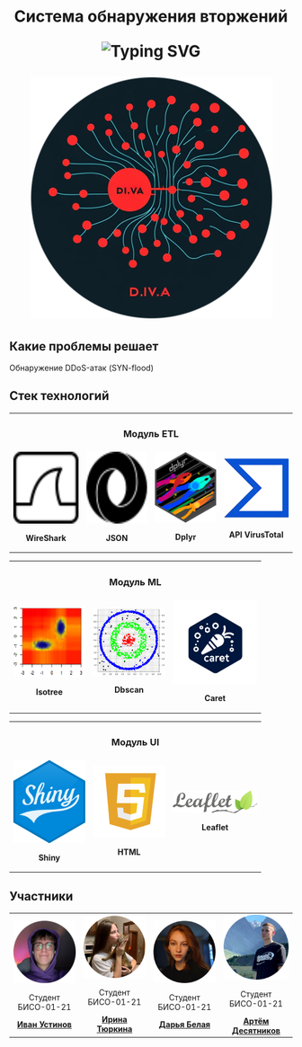 # <span><p align="center">Система обнаружения вторжений</p><p align="center">![Typing SVG](https://readme-typing-svg.demolab.com?font=Fira+Code&weight=600&pause=1200&color=3DC3C9&width=140&height=30&vCenter=true&size=32&lines=D.I.V.A)<p><p align="center"><img src="./readme_img/logo-round.png"/></p></span>

## Какие проблемы решает
Обнаружение DDoS-атак (SYN-flood)

## Стек технологий
<table align="center">
  <tr>
    <th colspan="4"><h3>Модуль ETL</h3></th>
  </tr>
  <tr>
    <td><img src="./readme_img/wireshark.svg" width="128" height="128"/><p align="center"><b>WireShark</b></p></td>
    <td><img src="./readme_img/json.svg" width="128" height="128"/><p align="center"><b>JSON</b></p></td>
    <td><img src="./readme_img/dplyr.png" width="128"/><p align="center"><b>Dplyr</b></p></td>
    <td><img src="./readme_img/virustotal.png" width="128"/><p align="center"><b>API VirusTotal</b></p></td>
  </tr>
</table>

<table align="center">
  <tr>
    <th colspan="3"><h3>Модуль ML</h3></th>
  </tr>
  <tr>
    <td><img src="./readme_img/isotree.png" width="128" height="128"/><p align="center"><b>Isotree</b></p></td>
    <td><img src="./readme_img/dbscan.png" width="128"/><p align="center"><b>Dbscan</b></p></td>
    <td><img src="./readme_img/caret.png" width="150"/><p align="center"><b>Caret</b></p></td>
  </tr>
</table>

<table align="center">
  <tr>
    <th colspan="3"><h3>Модуль UI</h3></th>
  </tr>
  <tr>
    <td><img src="./readme_img/shiny.png" width="128"/><p align="center"><b>Shiny</b></p></td>
    <td><img src="./readme_img/html.png" width="128"/><p align="center"><b>HTML</b></p></td>
    <td><img src="./readme_img/leaflet.svg" width="150"/><p align="center"><b>Leaflet</b></p></td>
  </tr>
</table>

## Участники

<table align="center" border="0">
  <tr>
    <td align="center"><img src="./readme_img/KasperoidAva-round.png" width="128"/><p>Студент БИСО-01-21</p><a href="https://github.com/Kasperoid"><b>Иван Устинов</b></a></td>
    <td align="center"><img src="./readme_img/IraAva-round.png" width="128"/><p>Студент БИСО-01-21</p><a href="https://github.com/tyurkina"><b>Ирина Тюркина</b></a></td>
    <td align="center"><img src="./readme_img/DashaAva-round.png" width="128"/><p>Студент БИСО-01-21</p><a href="https://github.com/WDarya"><b>Дарья Белая</b></a></td>
    <td align="center"><img src="./readme_img/ArtemAva-round.png" width="128"/><p>Студент БИСО-01-21</p><a href="https://github.com/desart8104"><b>Артём Десятников</b></a></td>
  </tr>
</table>